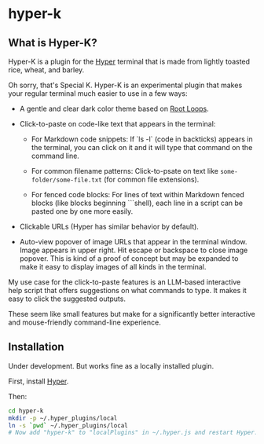 # hyper-k

## What is Hyper-K?

Hyper-K is a plugin for the [Hyper](https://hyper.is/) terminal that is made from lightly toasted rice, wheat, and barley.

Oh sorry, that's Special K. Hyper-K is an experimental plugin that makes your regular terminal much easier to use in a few ways:

- A gentle and clear dark color theme based on [Root Loops](https://rootloops.sh?sugar=8&colors=7&sogginess=5&flavor=2&fruit=9&milk=1).

- Click-to-paste on code-like text that appears in the terminal:

  - For Markdown code snippets: If \`ls -l\` (code in backticks) appears in the terminal, you can click on it and it will type that command on the command line.

  - For common filename patterns: Click-to-psate on text like `some-folder/some-file.txt` (for common file extensions).

  - For fenced code blocks: For lines of text within Markdown fenced blocks (like blocks beginning ```shell), each line in a script can be pasted one by one more easily.

- Clickable URLs (Hyper has similar behavior by default).

- Auto-view popover of image URLs that appear in the terminal window. Image appears in upper right. Hit escape or backspace to close image popover. This is kind of a proof of concept but may be expanded to make it easy to display images of all kinds in the terminal.

My use case for the click-to-paste features is an LLM-based interactive help script that offers suggestions on what commands to type. It makes it easy to click the suggested outputs.

These seem like small features but make for a significantly better interactive and mouse-friendly command-line experience.


## Installation

Under development. But works fine as a locally installed plugin.

First, install [Hyper](https://hyper.is/).

Then:

```bash
cd hyper-k
mkdir -p ~/.hyper_plugins/local
ln -s `pwd` ~/.hyper_plugins/local
# Now add "hyper-k" to "localPlugins" in ~/.hyper.js and restart Hyper.
```
